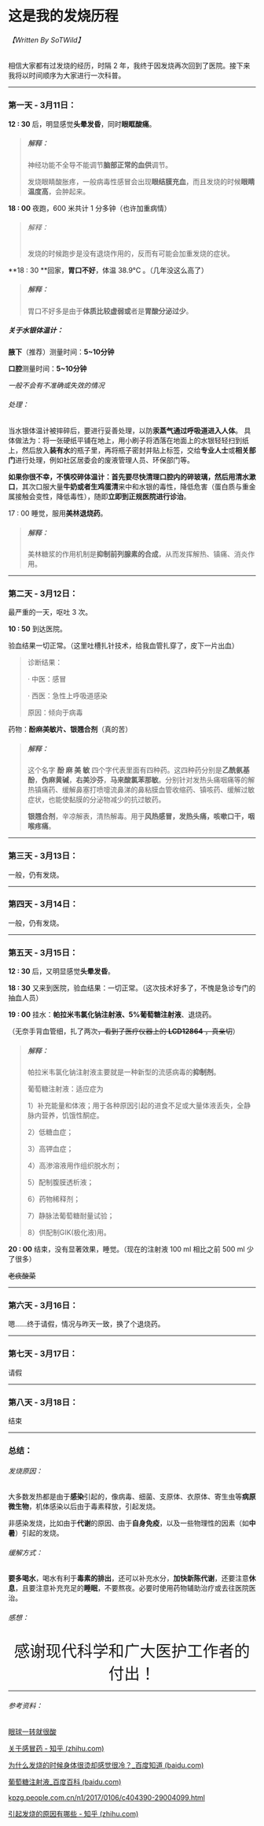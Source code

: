 # 这是我的发烧历程

###### 【Written By SoTWild】



相信大家都有过发烧的经历，时隔 2 年，我终于因发烧再次回到了医院。接下来我将以时间顺序为大家进行一次科普。



------

### 第一天 - 3月11日：

**12 : 30** 后，明显感觉**头晕发昏**，同时**眼眶酸痛**。

> ##### 解释：
>
> 神经功能不全导不能调节**脑部正常的血供**调节。
>
> 发烧眼睛酸胀疼，一般病毒性感冒会出现**眼结膜充血**，而且发烧的时候**眼睛温度高**，会肿起来。



**18 : 00** 夜跑，600 米共计 1 分多钟（也许加重病情）

> ###### 解释：
>
> 发烧的时候跑步是没有退烧作用的，反而有可能会加重发烧的症状。



**18 : 30 **回家，**胃口不好**，体温 38.9°C 。（几年没这么高了）

> ##### 解释：
>
> 胃口不好多是由于**体质比较虚弱或**者是**胃酸分泌过少**。

##### 关于水银体温计：

**腋下**（推荐）测量时间：**5~10分钟**

**口腔**测量时间：**5~10分钟**

*一般不会有不准确或失效的情况*

###### 处理：

当水银体温计被摔碎后，要进行妥善处理，以防**汞蒸气通过呼吸道进入人体**。 具体做法为：将一张硬纸平铺在地上，用小刷子将洒落在地面上的水银轻轻扫到纸上，然后放入**装有水**的瓶子里，再将瓶子密封并贴上标签，交给**专业人士**或**相关部门**进行处理，例如社区居委会的废液管理人员、环保部门等。

**如果你很不幸，不慎咬碎体温计：**首先要尽快清理口腔内的碎玻璃，然后用**清水漱口**，其次口服大量**牛奶或者生鸡蛋清**来中和水银的毒性，降低危害（蛋白质与重金属接触会变性，降低毒性），随即**立即到正规医院进行诊治**。



17 : 00 睡觉，服用**美林退烧药**。

> ##### 解释：
>
> 美林糖浆的作用机制是**抑制前列腺素的合成**，从而发挥解热、镇痛、消炎作用。

------

### 第二天 - 3月12日：

最严重的一天，呕吐 3 次。



**10 : 50** 到达医院。

验血结果一切正常。（这里吐槽扎针技术，给我血管扎穿了，皮下一片出血）

> 诊断结果：
>
> · 中医：感冒
>
> · 西医：急性上呼吸道感染
>
> 原因：倾向于病毒

药物：**酚麻美敏片、银翘合剂**（真的苦）

> ##### 解释：
>
> 这个名字 **酚 麻 美 敏** 四个字代表里面有四种药。这四种药分别是**乙酰氨基酚**，**伪麻黄碱**，**右美沙芬**，**马来酸氯苯那敏**。分别针对发热头痛咽痛等的解热镇痛药、缓解鼻塞打喷嚏流鼻涕的鼻粘膜血管收缩药、镇咳药、缓解过敏症状，也能使黏膜的分泌物减少的抗过敏药。
>
> **银翘合剂**，辛凉解表，清热解毒。用于**风热感冒，发热头痛，咳嗽口干，咽喉疼痛**。

------

### 第三天 - 3月13日：

一般，仍有发烧。

------

### 第四天 - 3月14日：

一般，仍有发烧。

------

### 第五天 - 3月15日：

**12 : 30** 后，又明显感觉**头晕发昏**。



**18 : 30** 又来到医院，验血结果：一切正常。（这次技术好多了，不愧是急诊专门的抽血人员）



**19 : 00** 挂水：**帕拉米韦氯化钠注射液、5%葡萄糖注射液**、退烧药。

（无奈手背血管细，扎了两次~~，看到了医疗仪器上的 **LCD12864** ，真亲切~~）

> ##### 解释：
>
> 帕拉米韦氯化钠注射液主要就是一种新型的流感病毒的**抑制剂**。
>
> 葡萄糖注射液：适应症为
>
> 1）补充能量和体液；用于各种原因引起的进食不足或大量体液丢失，全静脉内营养，饥饿性酮症。
>
> 2）低糖血症；
>
> 3）高钾血症；
>
> 4）高渗溶液用作组织脱水剂；
>
> 5）配制腹膜透析液；
>
> 6）药物稀释剂；
>
> 7）静脉法葡萄糖耐量试验；
>
> 8）供配制GIK(极化液)用。



**20 : 00** 结束，没有显著效果，睡觉。（现在的注射液 100 ml 相比之前 500 ml 少了很多）

~~老痰酸菜~~

------

### 第六天 - 3月16日：

嗯……终于请假，情况与昨天一致，换了个退烧药。

------

### 第七天 - 3月17日：

请假

------

### 第八天 - 3月18日：

结束

------

### 总结：

###### 发烧原因：

大多数发热都是由于**感染**引起的，像病毒、细菌、支原体、衣原体、寄生虫等**病原微生物**，机体感染以后由于毒素释放，引起发烧。

非感染发烧，比如由于**代谢**的原因、由于**自身免疫**，以及一些物理性的因素（如**中暑**）引起的发烧。

###### 缓解方式：

**要多喝水**，喝水有利于**毒素的排出**，还可以补充水分，**加快新陈代谢**，还要注意**休息**，且要注意补充充足的**睡眠**，不要熬夜。必要时使用药物辅助治疗或去往医院医治。

###### 感想：

<center><font size = "6">感谢现代科学和广大医护工作者的付出！</font></center>

------



###### 参考资料：

[眼球一转就很酸](https://club.xywy.com/static/20140125/34981115.htm#:~:text=发烧眼睛酸胀疼，,度高，会肿起来。)

[关于感冒药 - 知乎 (zhihu.com)](https://zhuanlan.zhihu.com/p/364458080)

[为什么发烧的时候身体很烫却感觉很冷？_百度知道 (baidu.com)](https://zhidao.baidu.com/question/573224547.html)

[葡萄糖注射液_百度百科 (baidu.com)](https://baike.baidu.com/item/葡萄糖注射液/8323907)

[kpzg.people.com.cn/n1/2017/0106/c404390-29004099.html](http://kpzg.people.com.cn/n1/2017/0106/c404390-29004099.html#:~:text=当水银体温计被摔碎后，要进行妥善处理，以防汞蒸气通过呼吸道进入人体。,具体做法为：将一张硬纸平铺在地上，用小刷子将洒落在地面上的水银轻轻扫到纸上，然后放入装有水的瓶子里，再将瓶子密封并贴上标签，交给专业人士或相关部门进行处理，例如社区居委会的废液管理人员、环保部门等。)

[引起发烧的原因有哪些 - 知乎 (zhihu.com)](https://zhuanlan.zhihu.com/p/85592858)